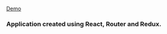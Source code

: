 [Demo](https://alexdefender.github.io/weather-forecast-react/)
### Application created using React, Router and Redux.
